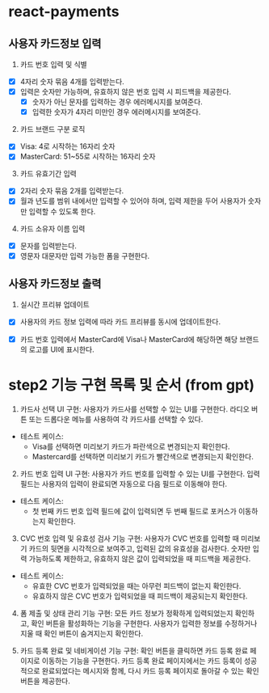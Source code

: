 # react-payments

## 사용자 카드정보 입력
1. 카드 번호 입력 및 식별
- [X] 4자리 숫자 묶음 4개를 입력받는다.
- [x] 입력은 숫자만 가능하며, 유효하지 않은 번호 입력 시 피드백을 제공한다.
    - [x] 숫자가 아닌 문자를 입력하는 경우 에러메시지를 보여준다.
    - [x] 입력한 숫자가 4자리 미만인 경우 에러메시지를 보여준다.

2. 카드 브랜드 구분 로직
- [x] Visa: 4로 시작하는 16자리 숫자
- [x] MasterCard: 51~55로 시작하는 16자리 숫자

3. 카드 유효기간 입력
- [x] 2자리 숫자 묶음 2개를 입력받는다.
- [x] 월과 년도를 범위 내에서만 입력할 수 있어야 하며, 입력 제한을 두어 사용자가 숫자만 입력할 수 있도록 한다.

4. 카드 소유자 이름 입력
- [x] 문자를 입력받는다.
- [x] 영문자 대문자만 입력 가능한 폼을 구현한다.

## 사용자 카드정보 출력
1. 실시간 프리뷰 업데이트
- [x] 사용자의 카드 정보 입력에 따라 카드 프리뷰를 동시에 업데이트한다.
- [x] 카드 번호 입력에서 MasterCard에 Visa나 MasterCard에 해당하면 해당 브랜드의 로고를 UI에 표시한다.


# step2 기능 구현 목록 및 순서 (from gpt)

1. 카드사 선택 UI 구현:
사용자가 카드사를 선택할 수 있는 UI를 구현한다. 라디오 버튼 또는 드롭다운 메뉴를 사용하여 각 카드사를 선택할 수 있다.

+ 테스트 케이스:
    + Visa를 선택하면 미리보기 카드가 파란색으로 변경되는지 확인한다.
    + Mastercard를 선택하면 미리보기 카드가 빨간색으로 변경되는지 확인한다. 


2. 카드 번호 입력 UI 구현:
사용자가 카드 번호를 입력할 수 있는 UI를 구현한다. 입력 필드는 사용자의 입력이 완료되면 자동으로 다음 필드로 이동해야 한다.

+ 테스트 케이스:
    + 첫 번째 카드 번호 입력 필드에 값이 입력되면 두 번째 필드로 포커스가 이동하는지 확인한다.


3. CVC 번호 입력 및 유효성 검사 기능 구현:
사용자가 CVC 번호를 입력할 때 미리보기 카드의 뒷면을 시각적으로 보여주고, 입력된 값의 유효성을 검사한다.
숫자만 입력 가능하도록 제한하고, 유효하지 않은 값이 입력되었을 때 피드백을 제공한다.

+ 테스트 케이스:
    + 유효한 CVC 번호가 입력되었을 때는 아무런 피드백이 없는지 확인한다.
    + 유효하지 않은 CVC 번호가 입력되었을 때 피드백이 제공되는지 확인한다.


4. 폼 제출 및 상태 관리 기능 구현:
모든 카드 정보가 정확하게 입력되었는지 확인하고, 확인 버튼을 활성화하는 기능을 구현한다.
사용자가 입력한 정보를 수정하거나 지울 때 확인 버튼이 숨겨지는지 확인한다.


5. 카드 등록 완료 및 네비게이션 기능 구현:
확인 버튼을 클릭하면 카드 등록 완료 페이지로 이동하는 기능을 구현한다.
카드 등록 완료 페이지에서는 카드 등록이 성공적으로 완료되었다는 메시지와 함께, 다시 카드 등록 페이지로 돌아갈 수 있는 확인 버튼을 제공한다.
